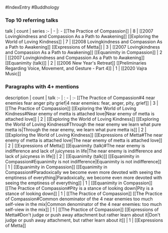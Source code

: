 #IndexEntry #Buddhology

### Top 10 referring talks
talk | count | series
:- | - |: -
[[The Practice of Compassion]] | 8 | [[2007 Lovingkindness and Compassion As a Path to Awakening]]
[[Exploring the World of Loving Kindness]] | 7 | [[2008 Lovingkindness and Compassion As a Path to Awakening]]
[[Expressions of Metta]] | 3 | [[2007 Lovingkindness and Compassion As a Path to Awakening]]
[[Equanimity in Compassion]] | 2 | [[2007 Lovingkindness and Compassion As a Path to Awakening]]
[[Equanimity (talk)]] | 2 | [[2006 New Year's Retreat]]
[[Preliminaries Regarding Voice, Movement, and Gesture - Part 4]] | 1 | [[2020 Vajra Music]]

### Paragraphs with 4+ mentions
description | count | talk
:- | : - | :-
[[The Practice of Compassion#4 near enemies fear anger pity grief\|4 near enemies: fear, anger, pity, grief]] | 3 | [[The Practice of Compassion]]
[[Exploring the World of Loving Kindness#Near enemy of metta is attached love\|Near enemy of metta is attached love]] | 2 | [[Exploring the World of Loving Kindness]]
[[Exploring the World of Loving Kindness#Through the near enemy we learn what pure metta is\|Through the near enemy, we learn what pure metta is]] | 2 | [[Exploring the World of Loving Kindness]]
[[Expressions of Metta#The near enemy of metta is attached love\|The near enemy of metta is attached love]] | 2 | [[Expressions of Metta]]
[[Equanimity (talk)#The near enemy is indifference and lack of juicyness in life\|The near enemy is indifference and lack of juicyness in life]] | 2 | [[Equanimity (talk)]]
[[Equanimity in Compassion#Equanimity is not indifference\|Equanimity is not indifference]] | 1 | [[Equanimity in Compassion]]
[[Equanimity in Compassion#Paradoxically we become even more devoted with seeing the emptiness of everything\|Paradoxically, we become even more devoted with seeing the emptiness of everything]] | 1 | [[Equanimity in Compassion]]
[[The Practice of Compassion#Pity is a stance of looking down\|Pity is a stance of looking down]] | 1 | [[The Practice of Compassion]]
[[The Practice of Compassion#Common denominator of the 4 near enemies too much self-view in the mix\|Common denominator of the 4 near enemies: too much self-view in the mix]] | 1 | [[The Practice of Compassion]]
[[Expressions of Metta#Don't judge or push away attachment but rather learn about it\|Don't judge or push away attachment, but rather learn about it]] | 1 | [[Expressions of Metta]]

